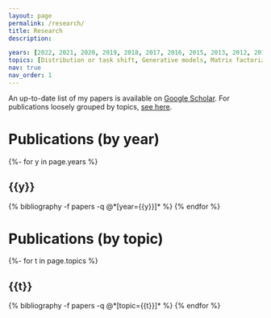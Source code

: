 ```yaml
---
layout: page
permalink: /research/
title: Research
description: 

years: [2022, 2021, 2020, 2019, 2018, 2017, 2016, 2015, 2013, 2012, 2011, 2010, 2009, 2008]
topics: [Distribution or task shift, Generative models, Matrix factorization, Inducive bias, Multitask learning, Multi-modal learning, Deep learning (other)]
nav: true
nav_order: 1
---
```

<!-- _pages/publications.md -->
<div class="publications">
An up-to-date list of my papers is available on <a href="https://scholar.google.com/citations?user=6vghMS0AAAAJ&hl=en" target="_blank" rel="noopener noreferrer">Google Scholar</a>. For publications loosely grouped by topics, <a href="#pub-by-topics">see here</a>. 
<h1>Publications (by year)</h1>
{%- for y in page.years %}
  <h2 class="year">{{y}}</h2>
  {% bibliography -f papers -q @*[year={{y}}]* %}
{% endfor %}
</div>


<div class="publications">
<h1 id="pub-by-topics">Publications (by topic)</h1>
{%- for t in page.topics %}
  <h2 class="topic">{{t}}</h2>
  {% bibliography -f papers -q @*[topic={{t}}]* %}
{% endfor %}

</div>

